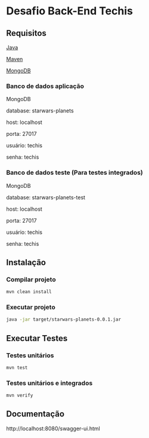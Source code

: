 # Desafio Back-End Techis

## Requisitos

[Java](https://www.oracle.com/java/technologies/javase/jdk11-archive-downloads.html)

[Maven](https://maven.apache.org/download.cgi)

[MongoDB](https://www.mongodb.com/try/download/community)

### Banco de dados aplicação
MongoDB

database: starwars-planets

host: localhost

porta: 27017

usuário: techis

senha: techis

### Banco de dados teste (Para testes integrados)
MongoDB

database: starwars-planets-test

host: localhost

porta: 27017

usuário: techis

senha: techis

## Instalação

### Compilar projeto
```bash
mvn clean install
```

### Executar projeto
```bash
java -jar target/starwars-planets-0.0.1.jar
```

## Executar Testes

### Testes unitários
```bash
mvn test
```

### Testes unitários e integrados
```bash
mvn verify
```

## Documentação

http://localhost:8080/swagger-ui.html